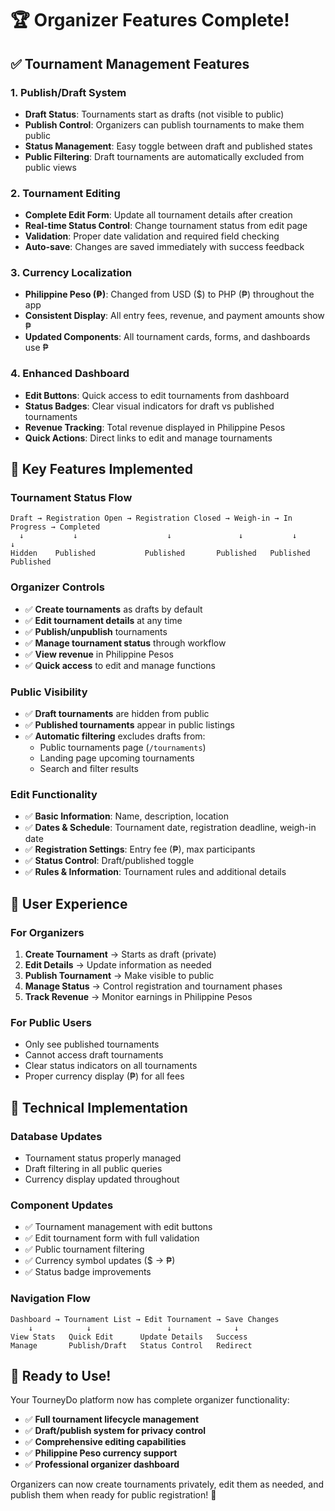# 🏆 Organizer Features Complete!

## ✅ Tournament Management Features

### **1. Publish/Draft System**
- **Draft Status**: Tournaments start as drafts (not visible to public)
- **Publish Control**: Organizers can publish tournaments to make them public
- **Status Management**: Easy toggle between draft and published states
- **Public Filtering**: Draft tournaments are automatically excluded from public views

### **2. Tournament Editing**
- **Complete Edit Form**: Update all tournament details after creation
- **Real-time Status Control**: Change tournament status from edit page
- **Validation**: Proper date validation and required field checking
- **Auto-save**: Changes are saved immediately with success feedback

### **3. Currency Localization**
- **Philippine Peso (₱)**: Changed from USD ($) to PHP (₱) throughout the app
- **Consistent Display**: All entry fees, revenue, and payment amounts show ₱
- **Updated Components**: All tournament cards, forms, and dashboards use ₱

### **4. Enhanced Dashboard**
- **Edit Buttons**: Quick access to edit tournaments from dashboard
- **Status Badges**: Clear visual indicators for draft vs published tournaments
- **Revenue Tracking**: Total revenue displayed in Philippine Pesos
- **Quick Actions**: Direct links to edit and manage tournaments

## 🎯 Key Features Implemented

### **Tournament Status Flow**
```
Draft → Registration Open → Registration Closed → Weigh-in → In Progress → Completed
  ↓           ↓                    ↓               ↓           ↓            ↓
Hidden    Published           Published       Published   Published    Published
```

### **Organizer Controls**
- ✅ **Create tournaments** as drafts by default
- ✅ **Edit tournament details** at any time
- ✅ **Publish/unpublish** tournaments
- ✅ **Manage tournament status** through workflow
- ✅ **View revenue** in Philippine Pesos
- ✅ **Quick access** to edit and manage functions

### **Public Visibility**
- ✅ **Draft tournaments** are hidden from public
- ✅ **Published tournaments** appear in public listings
- ✅ **Automatic filtering** excludes drafts from:
  - Public tournaments page (`/tournaments`)
  - Landing page upcoming tournaments
  - Search and filter results

### **Edit Functionality**
- ✅ **Basic Information**: Name, description, location
- ✅ **Dates & Schedule**: Tournament date, registration deadline, weigh-in date
- ✅ **Registration Settings**: Entry fee (₱), max participants
- ✅ **Status Control**: Draft/published toggle
- ✅ **Rules & Information**: Tournament rules and additional details

## 📱 User Experience

### **For Organizers**
1. **Create Tournament** → Starts as draft (private)
2. **Edit Details** → Update information as needed
3. **Publish Tournament** → Make visible to public
4. **Manage Status** → Control registration and tournament phases
5. **Track Revenue** → Monitor earnings in Philippine Pesos

### **For Public Users**
- Only see published tournaments
- Cannot access draft tournaments
- Clear status indicators on all tournaments
- Proper currency display (₱) for all fees

## 🔧 Technical Implementation

### **Database Updates**
- Tournament status properly managed
- Draft filtering in all public queries
- Currency display updated throughout

### **Component Updates**
- ✅ Tournament management with edit buttons
- ✅ Edit tournament form with full validation
- ✅ Public tournament filtering
- ✅ Currency symbol updates ($ → ₱)
- ✅ Status badge improvements

### **Navigation Flow**
```
Dashboard → Tournament List → Edit Tournament → Save Changes
    ↓            ↓                 ↓              ↓
View Stats   Quick Edit      Update Details   Success
Manage       Publish/Draft   Status Control   Redirect
```

## 🚀 Ready to Use!

Your TourneyDo platform now has complete organizer functionality:

- ✅ **Full tournament lifecycle management**
- ✅ **Draft/publish system for privacy control**
- ✅ **Comprehensive editing capabilities**
- ✅ **Philippine Peso currency support**
- ✅ **Professional organizer dashboard**

Organizers can now create tournaments privately, edit them as needed, and publish them when ready for public registration! 🎉
